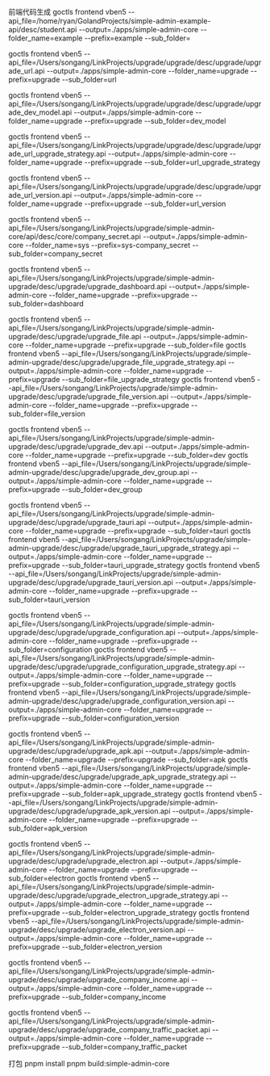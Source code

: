 

前端代码生成
goctls frontend vben5 --api_file=/home/ryan/GolandProjects/simple-admin-example-api/desc/student.api --output=./apps/simple-admin-core --folder_name=example --prefix=example --sub_folder=

goctls frontend vben5 --api_file=/Users/songang/LinkProjects/upgrade/upgrade/desc/upgrade/upgrade_url.api --output=./apps/simple-admin-core --folder_name=upgrade --prefix=upgrade --sub_folder=url

goctls frontend vben5 --api_file=/Users/songang/LinkProjects/upgrade/upgrade/desc/upgrade/upgrade_dev_model.api --output=./apps/simple-admin-core --folder_name=upgrade --prefix=upgrade --sub_folder=dev_model

goctls frontend vben5 --api_file=/Users/songang/LinkProjects/upgrade/upgrade/desc/upgrade/upgrade_url_upgrade_strategy.api --output=./apps/simple-admin-core --folder_name=upgrade --prefix=upgrade --sub_folder=url_upgrade_strategy

goctls frontend vben5 --api_file=/Users/songang/LinkProjects/upgrade/upgrade/desc/upgrade/upgrade_url_version.api --output=./apps/simple-admin-core --folder_name=upgrade --prefix=upgrade --sub_folder=url_version

goctls frontend vben5 --api_file=/Users/songang/LinkProjects/upgrade/simple-admin-core/api/desc/core/company_secret.api --output=./apps/simple-admin-core --folder_name=sys --prefix=sys-company_secret --sub_folder=company_secret

goctls frontend vben5 --api_file=/Users/songang/LinkProjects/upgrade/simple-admin-upgrade/desc/upgrade/upgrade_dashboard.api --output=./apps/simple-admin-core --folder_name=upgrade --prefix=upgrade --sub_folder=dashboard


goctls frontend vben5 --api_file=/Users/songang/LinkProjects/upgrade/simple-admin-upgrade/desc/upgrade/upgrade_file.api --output=./apps/simple-admin-core --folder_name=upgrade --prefix=upgrade --sub_folder=file
goctls frontend vben5 --api_file=/Users/songang/LinkProjects/upgrade/simple-admin-upgrade/desc/upgrade/upgrade_file_upgrade_strategy.api --output=./apps/simple-admin-core --folder_name=upgrade --prefix=upgrade --sub_folder=file_upgrade_strategy
goctls frontend vben5 --api_file=/Users/songang/LinkProjects/upgrade/simple-admin-upgrade/desc/upgrade/upgrade_file_version.api --output=./apps/simple-admin-core --folder_name=upgrade --prefix=upgrade --sub_folder=file_version


goctls frontend vben5 --api_file=/Users/songang/LinkProjects/upgrade/simple-admin-upgrade/desc/upgrade/upgrade_dev.api --output=./apps/simple-admin-core --folder_name=upgrade --prefix=upgrade --sub_folder=dev
goctls frontend vben5 --api_file=/Users/songang/LinkProjects/upgrade/simple-admin-upgrade/desc/upgrade/upgrade_dev_group.api --output=./apps/simple-admin-core --folder_name=upgrade --prefix=upgrade --sub_folder=dev_group


goctls frontend vben5 --api_file=/Users/songang/LinkProjects/upgrade/simple-admin-upgrade/desc/upgrade/upgrade_tauri.api --output=./apps/simple-admin-core --folder_name=upgrade --prefix=upgrade --sub_folder=tauri
goctls frontend vben5 --api_file=/Users/songang/LinkProjects/upgrade/simple-admin-upgrade/desc/upgrade/upgrade_tauri_upgrade_strategy.api --output=./apps/simple-admin-core --folder_name=upgrade --prefix=upgrade --sub_folder=tauri_upgrade_strategy
goctls frontend vben5 --api_file=/Users/songang/LinkProjects/upgrade/simple-admin-upgrade/desc/upgrade/upgrade_tauri_version.api --output=./apps/simple-admin-core --folder_name=upgrade --prefix=upgrade --sub_folder=tauri_version


goctls frontend vben5 --api_file=/Users/songang/LinkProjects/upgrade/simple-admin-upgrade/desc/upgrade/upgrade_configuration.api --output=./apps/simple-admin-core --folder_name=upgrade --prefix=upgrade --sub_folder=configuration
goctls frontend vben5 --api_file=/Users/songang/LinkProjects/upgrade/simple-admin-upgrade/desc/upgrade/upgrade_configuration_upgrade_strategy.api --output=./apps/simple-admin-core --folder_name=upgrade --prefix=upgrade --sub_folder=configuration_upgrade_strategy
goctls frontend vben5 --api_file=/Users/songang/LinkProjects/upgrade/simple-admin-upgrade/desc/upgrade/upgrade_configuration_version.api --output=./apps/simple-admin-core --folder_name=upgrade --prefix=upgrade --sub_folder=configuration_version


goctls frontend vben5 --api_file=/Users/songang/LinkProjects/upgrade/simple-admin-upgrade/desc/upgrade/upgrade_apk.api --output=./apps/simple-admin-core --folder_name=upgrade --prefix=upgrade --sub_folder=apk
goctls frontend vben5 --api_file=/Users/songang/LinkProjects/upgrade/simple-admin-upgrade/desc/upgrade/upgrade_apk_upgrade_strategy.api --output=./apps/simple-admin-core --folder_name=upgrade --prefix=upgrade --sub_folder=apk_upgrade_strategy
goctls frontend vben5 --api_file=/Users/songang/LinkProjects/upgrade/simple-admin-upgrade/desc/upgrade/upgrade_apk_version.api --output=./apps/simple-admin-core --folder_name=upgrade --prefix=upgrade --sub_folder=apk_version

goctls frontend vben5 --api_file=/Users/songang/LinkProjects/upgrade/simple-admin-upgrade/desc/upgrade/upgrade_electron.api --output=./apps/simple-admin-core --folder_name=upgrade --prefix=upgrade --sub_folder=electron
goctls frontend vben5 --api_file=/Users/songang/LinkProjects/upgrade/simple-admin-upgrade/desc/upgrade/upgrade_electron_upgrade_strategy.api --output=./apps/simple-admin-core --folder_name=upgrade --prefix=upgrade --sub_folder=electron_upgrade_strategy
goctls frontend vben5 --api_file=/Users/songang/LinkProjects/upgrade/simple-admin-upgrade/desc/upgrade/upgrade_electron_version.api --output=./apps/simple-admin-core --folder_name=upgrade --prefix=upgrade --sub_folder=electron_version


goctls frontend vben5 --api_file=/Users/songang/LinkProjects/upgrade/simple-admin-upgrade/desc/upgrade/upgrade_company_income.api --output=./apps/simple-admin-core --folder_name=upgrade --prefix=upgrade --sub_folder=company_income


goctls frontend vben5 --api_file=/Users/songang/LinkProjects/upgrade/simple-admin-upgrade/desc/upgrade/upgrade_company_traffic_packet.api --output=./apps/simple-admin-core --folder_name=upgrade --prefix=upgrade --sub_folder=company_traffic_packet


打包
pnpm install
pnpm build:simple-admin-core